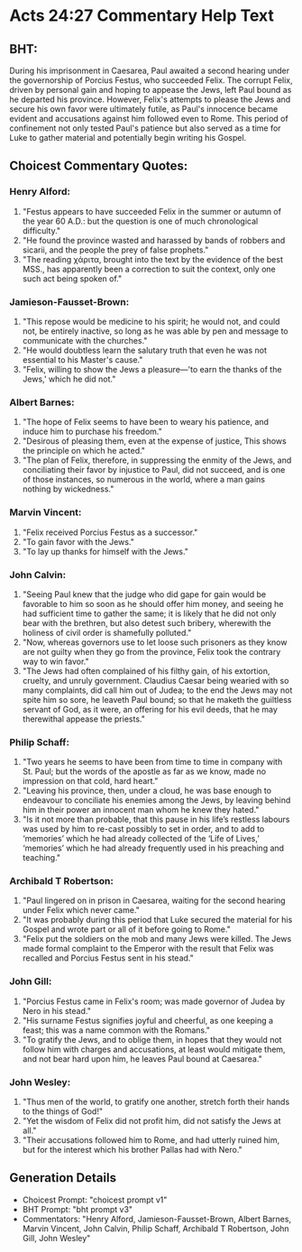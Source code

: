# Acts 24:27 Commentary Help Text

## BHT:
During his imprisonment in Caesarea, Paul awaited a second hearing under the governorship of Porcius Festus, who succeeded Felix. The corrupt Felix, driven by personal gain and hoping to appease the Jews, left Paul bound as he departed his province. However, Felix's attempts to please the Jews and secure his own favor were ultimately futile, as Paul's innocence became evident and accusations against him followed even to Rome. This period of confinement not only tested Paul's patience but also served as a time for Luke to gather material and potentially begin writing his Gospel.

## Choicest Commentary Quotes:
### Henry Alford:
1. "Festus appears to have succeeded Felix in the summer or autumn of the year 60 A.D.: but the question is one of much chronological difficulty." 
2. "He found the province wasted and harassed by bands of robbers and sicarii, and the people the prey of false prophets."
3. "The reading χάριτα, brought into the text by the evidence of the best MSS., has apparently been a correction to suit the context, only one such act being spoken of."

### Jamieson-Fausset-Brown:
1. "This repose would be medicine to his spirit; he would not, and could not, be entirely inactive, so long as he was able by pen and message to communicate with the churches."
2. "He would doubtless learn the salutary truth that even he was not essential to his Master's cause."
3. "Felix, willing to show the Jews a pleasure—'to earn the thanks of the Jews,' which he did not."

### Albert Barnes:
1. "The hope of Felix seems to have been to weary his patience, and induce him to purchase his freedom."
2. "Desirous of pleasing them, even at the expense of justice, This shows the principle on which he acted."
3. "The plan of Felix, therefore, in suppressing the enmity of the Jews, and conciliating their favor by injustice to Paul, did not succeed, and is one of those instances, so numerous in the world, where a man gains nothing by wickedness."

### Marvin Vincent:
1. "Felix received Porcius Festus as a successor."
2. "To gain favor with the Jews."
3. "To lay up thanks for himself with the Jews."

### John Calvin:
1. "Seeing Paul knew that the judge who did gape for gain would be favorable to him so soon as he should offer him money, and seeing he had sufficient time to gather the same; it is likely that he did not only bear with the brethren, but also detest such bribery, wherewith the holiness of civil order is shamefully polluted."
2. "Now, whereas governors use to let loose such prisoners as they know are not guilty when they go from the province, Felix took the contrary way to win favor."
3. "The Jews had often complained of his filthy gain, of his extortion, cruelty, and unruly government. Claudius Caesar being wearied with so many complaints, did call him out of Judea; to the end the Jews may not spite him so sore, he leaveth Paul bound; so that he maketh the guiltless servant of God, as it were, an offering for his evil deeds, that he may therewithal appease the priests."

### Philip Schaff:
1. "Two years he seems to have been from time to time in company with St. Paul; but the words of the apostle as far as we know, made no impression on that cold, hard heart." 
2. "Leaving his province, then, under a cloud, he was base enough to endeavour to conciliate his enemies among the Jews, by leaving behind him in their power an innocent man whom he knew they hated." 
3. "Is it not more than probable, that this pause in his life’s restless labours was used by him to re-cast possibly to set in order, and to add to ‘memories’ which he had already collected of the ‘Life of Lives,’ ‘memories’ which he had already frequently used in his preaching and teaching."

### Archibald T Robertson:
1. "Paul lingered on in prison in Caesarea, waiting for the second hearing under Felix which never came."
2. "It was probably during this period that Luke secured the material for his Gospel and wrote part or all of it before going to Rome."
3. "Felix put the soldiers on the mob and many Jews were killed. The Jews made formal complaint to the Emperor with the result that Felix was recalled and Porcius Festus sent in his stead."

### John Gill:
1. "Porcius Festus came in Felix's room; was made governor of Judea by Nero in his stead."
2. "His surname Festus signifies joyful and cheerful, as one keeping a feast; this was a name common with the Romans."
3. "To gratify the Jews, and to oblige them, in hopes that they would not follow him with charges and accusations, at least would mitigate them, and not bear hard upon him, he leaves Paul bound at Caesarea."

### John Wesley:
1. "Thus men of the world, to gratify one another, stretch forth their hands to the things of God!"
2. "Yet the wisdom of Felix did not profit him, did not satisfy the Jews at all."
3. "Their accusations followed him to Rome, and had utterly ruined him, but for the interest which his brother Pallas had with Nero."


## Generation Details
- Choicest Prompt: "choicest prompt v1"
- BHT Prompt: "bht prompt v3"
- Commentators: "Henry Alford, Jamieson-Fausset-Brown, Albert Barnes, Marvin Vincent, John Calvin, Philip Schaff, Archibald T Robertson, John Gill, John Wesley"
